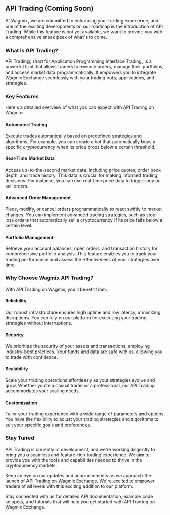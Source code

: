 ## API Trading (Coming Soon)

At Wagmix, we are committed to enhancing your trading experience, and one of the exciting developments on our roadmap is the introduction of API Trading. While this feature is not yet available, we want to provide you with a comprehensive sneak peek of what's to come.

### What is API Trading?

API Trading, short for Application Programming Interface Trading, is a powerful tool that allows traders to execute orders, manage their portfolios, and access market data programmatically. It empowers you to integrate Wagmix Exchange seamlessly with your trading bots, applications, and strategies.

### Key Features

Here's a detailed overview of what you can expect with API Trading on Wagmix:

#### Automated Trading

Execute trades automatically based on predefined strategies and algorithms. For example, you can create a bot that automatically buys a specific cryptocurrency when its price drops below a certain threshold.

#### Real-Time Market Data

Access up-to-the-second market data, including price quotes, order book depth, and trade history. This data is crucial for making informed trading decisions. For instance, you can use real-time price data to trigger buy or sell orders.

#### Advanced Order Management

Place, modify, or cancel orders programmatically to react swiftly to market changes. You can implement advanced trading strategies, such as stop-loss orders that automatically sell a cryptocurrency if its price falls below a certain level.

#### Portfolio Management

Retrieve your account balances, open orders, and transaction history for comprehensive portfolio analysis. This feature enables you to track your trading performance and assess the effectiveness of your strategies over time.

### Why Choose Wagmix API Trading?

With API Trading on Wagmix, you'll benefit from:

#### Reliability

Our robust infrastructure ensures high uptime and low latency, minimizing disruptions. You can rely on our platform for executing your trading strategies without interruptions.

#### Security

We prioritize the security of your assets and transactions, employing industry-best practices. Your funds and data are safe with us, allowing you to trade with confidence.

#### Scalability

Scale your trading operations effortlessly as your strategies evolve and grow. Whether you're a casual trader or a professional, our API Trading accommodates your scaling needs.

#### Customization

Tailor your trading experience with a wide range of parameters and options. You have the flexibility to adjust your trading strategies and algorithms to suit your specific goals and preferences.

### Stay Tuned

API Trading is currently in development, and we're working diligently to bring you a seamless and feature-rich trading experience. We aim to provide you with the tools and capabilities needed to thrive in the cryptocurrency markets.

Keep an eye on our updates and announcements as we approach the launch of API Trading on Wagmix Exchange. We're excited to empower traders of all levels with this exciting addition to our platform.

Stay connected with us for detailed API documentation, example code snippets, and tutorials that will help you get started with API Trading on Wagmix Exchange.
